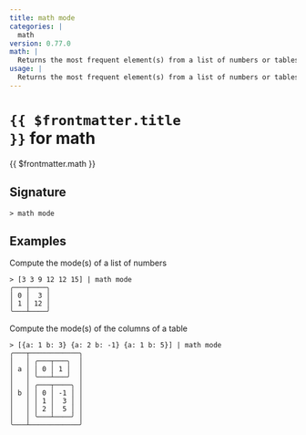 ```yaml
---
title: math mode
categories: |
  math
version: 0.77.0
math: |
  Returns the most frequent element(s) from a list of numbers or tables.
usage: |
  Returns the most frequent element(s) from a list of numbers or tables.
---
```


# <code>{{ $frontmatter.title }}</code> for math

<div class='command-title'>{{ $frontmatter.math }}</div>

## Signature

```> math mode ```

## Examples

Compute the mode(s) of a list of numbers
```shell
> [3 3 9 12 12 15] | math mode
╭───┬────╮
│ 0 │  3 │
│ 1 │ 12 │
╰───┴────╯

```

Compute the mode(s) of the columns of a table
```shell
> [{a: 1 b: 3} {a: 2 b: -1} {a: 1 b: 5}] | math mode
╭───┬────────────╮
│   │ ╭───┬───╮  │
│ a │ │ 0 │ 1 │  │
│   │ ╰───┴───╯  │
│   │ ╭───┬────╮ │
│ b │ │ 0 │ -1 │ │
│   │ │ 1 │  3 │ │
│   │ │ 2 │  5 │ │
│   │ ╰───┴────╯ │
╰───┴────────────╯
```
